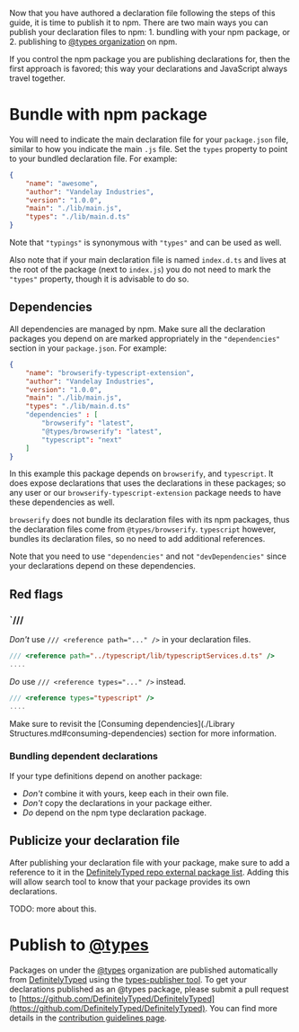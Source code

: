 Now that you have authored a declaration file following the steps of this guide, it is time to publish it to npm.
There are two main ways you can publish your declaration files to npm: 1. bundling with your npm package, or 2. publishing to [@types organization](https://www.npmjs.com/~types) on npm.

If you control the npm package you are publishing declarations for, then the first approach is favored; this way your declarations and JavaScript always travel together.

# Bundle with npm package

You will need to indicate the main declaration file for your `package.json` file, similar to how you indicate the main `.js` file.
Set the `types` property to point to your bundled declaration file.
For example:

```json
{
    "name": "awesome",
    "author": "Vandelay Industries",
    "version": "1.0.0",
    "main": "./lib/main.js",
    "types": "./lib/main.d.ts"
}
```

Note that `"typings"` is synonymous with `"types"` and can be used as well.

Also note that if your main declaration file is named `index.d.ts` and lives at the root of the package (next to `index.js`) you do not need to mark the `"types"` property, though it is advisable to do so.

## Dependencies

All dependencies are managed by npm.
Make sure all the declaration packages you depend on are marked appropriately in the `"dependencies"` section in your `package.json`.
For example:

```json
{
    "name": "browserify-typescript-extension",
    "author": "Vandelay Industries",
    "version": "1.0.0",
    "main": "./lib/main.js",
    "types": "./lib/main.d.ts"
    "dependencies" : [
        "browserify": "latest",
        "@types/browserify": "latest",
        "typescript": "next"
    ]
}
```

In this example this package depends on `browserify`, and `typescript`.
It does expose declarations that uses the declarations in these packages; so any user or our `browserify-typescript-extension` package needs to have these dependencies as well.

`browserify` does not bundle its declaration files with its npm packages, thus the declaration files come from `@types/browserify`.
`typescript` however, bundles its declaration files, so no need to add additional references.

Note that you need to use `"dependencies"` and not `"devDependencies"` since your declarations depend on these dependencies.

## Red flags

### `/// <reference path="..." />

*Don't* use `/// <reference path="..." />` in your declaration files.

```ts
/// <reference path="../typescript/lib/typescriptServices.d.ts" />
....
```

*Do* use `/// <reference types="..." />` instead.

```ts
/// <reference types="typescript" />
....
```

Make sure to revisit the [Consuming dependencies](./Library Structures.md#consuming-dependencies) section for more information.

### Bundling dependent declarations

If your type definitions depend on another package:

* *Don't* combine it with yours, keep each in their own file.
* *Don't* copy the declarations in your package either.
* *Do* depend on the npm type declaration package.

## Publicize your declaration file

After publishing your declaration file with your package, make sure to add a reference to it in the [DefinitelyTyped repo external package list](https://github.com/DefinitelyTyped/DefinitelyTyped/blob/types-2.0/notNeededPackages.json).
Adding this will allow search tool to know that your package provides its own declarations.

TODO: more about this.

# Publish to [@types](https://www.npmjs.com/~types)

Packages on under the [@types](https://www.npmjs.com/~types) organization are published automatically from [DefinitelyTyped](https://github.com/DefinitelyTyped/DefinitelyTyped) using the [types-publisher tool](https://github.com/Microsoft/types-publisher).
To get your declarations published as an @types package, please submit a pull request to [https://github.com/DefinitelyTyped/DefinitelyTyped](https://github.com/DefinitelyTyped/DefinitelyTyped).
You can find more details in the [contribution guidelines page](http://definitelytyped.org/guides/contributing.html).